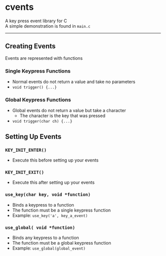 # cvents 
A key press event library for C  
A simple demonstration is found in `main.c`

---

## Creating Events
Events are represented with functions  
### Single Keypress Functions
* Normal events do not return a value and take no parameters 
* `void trigger() {...}`
### Global Keypress Functions
* Global events do not return a value but take a character
	* The character is the key that was pressed
* `void trigger(char ch) {...}`

## Setting Up Events
### `KEY_INIT_ENTER()`
* Execute this before setting up your events
### `KEY_INIT_EXIT()`
* Execute this after setting up your events

### `use_key(char key, void *function)`
* Binds a keypress to a function
* The function must be a single keypress function
* Example: `use_key('a', key_a_event)`

### `use_global( void *function)`
* Binds any keypress to a function
* The function must be a global keypress function
* Example: `use_global(global_event)`
